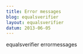 ```yaml
---
title: Error messages
blog: equalsverifier
layout: equalsverifier
datum: 2013-06-05
---
```

equalsverifier errormessages
